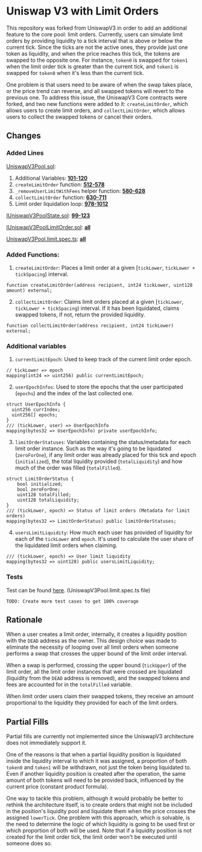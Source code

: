 # Uniswap V3 with Limit Orders

This repository was forked from UniswapV3 in order to add an additional feature to the core pool: limit orders. Currently, users can simulate limit orders by providing liquidity to a tick interval that is above or below the current tick. Since the ticks are not the active ones, they provide just one token as liquidity, and when the price reaches this tick, the tokens are swapped to the opposite one. For instance, `token0` is swapped for `token1` when the limit order tick is greater than the current tick, and `token1` is swapped for `token0` when it's less than the current tick.

One problem is that users need to be aware of when the swap takes place, or the price trend can reverse, and all swapped tokens will revert to the previous one. To address this issue, the UniswapV3 Core contracts were forked, and two new functions were added to it: `createLimitOrder`, which allows users to create limit orders, and `collectLimitOrder`, which allows users to collect the swapped tokens or cancel their orders.


## Changes

### Added Lines
[UniswapV3Pool.sol](./contracts/UniswapV3Pool.sol):
1. Additional Variables: [**101-120**](./contracts/UniswapV3Pool.sol?plain=1#L101-L120)
2. `createLimitOrder` function: [**512-578**](./contracts/UniswapV3Pool.sol?plain=1#L512-L578)
3. `_removeUserLimitWithFees` helper function: [**580-628**](./contracts/UniswapV3Pool.sol?plain=1#L580-L628) 
4. `collectLimitOrder` function: [**630-711**](./contracts/UniswapV3Pool.sol?plain=1#L630-L711)
5. Limit order liquidation loop: [**978-1012**](./contracts/UniswapV3Pool.sol?plain=1#L978-L1012)

[IUniswapV3PoolState.sol](./contracts/interfaces/pool/IUniswapV3PoolState.sol): [**99-123**](./contracts/interfaces/pool/IUniswapV3PoolState.sol?plain=1#L99-L123)

[IUniswapV3PoolLimitOrder.sol](./contracts/interfaces/pool/IUniswapV3PoolLimitOrder.sol): [**all**](./contracts/interfaces/pool/IUniswapV3PoolLimitOrder.sol?plain=1#L1-L19)

[UniswapV3Pool.limit.spec.ts](./test/UniswapV3Pool.limit.spec.ts): [**all**](./test/UniswapV3Pool.limit.spec.ts?plain=1#L1-L258)


### Added Functions:
1. `createLimitOrder`: Places a limit order at a given [`tickLower`, `tickLower + tickSpacing`) interval.
```
function createLimitOrder(address recipient, int24 tickLower, uint128 amount) external;
```

2. `collectLimitOrder`: Claims limit orders placed at a given [`tickLower`, `tickLower + tickSpacing`) interval. If it has been liquidated, claims swapped tokens, if not, return the provided liquidity.
```
function collectLimitOrder(address recipient, int24 tickLower) external;
```

### Additional variables
1. `currentLimitEpoch`: Used to keep track of the current limit order epoch.
```
// tickLower => epoch
mapping(int24 => uint256) public currentLimitEpoch;
```

2. `userEpochInfos`: Used to store the epochs that the user participated (`epochs`) and the index of the last collected one.
```
struct UserEpochInfo {
  uint256 currIndex;
  uint256[] epochs;
}
/// (tickLower, user) => UserEpochInfo
mapping(bytes32 => UserEpochInfo) private userEpochInfo;
```

3. `limitOrderStatuses`: Variables containing the status/metadata for each limit order instance. Such as the way it's going to be liquidated (`zeroForOne`), if any limit order was already placed for this tick and epoch (`initialized`), the total liquidity provided (`totalLiquidity`) and how much of the order was filled (`totalFilled`).
```
struct LimitOrderStatus {
    bool initialized;
    bool zeroForOne;
    uint128 totalFilled;
    uint128 totalLiquidity;
}
/// (tickLower, epoch) => Status of limit orders (Metadata for limit orders)
mapping(bytes32 => LimitOrderStatus) public limitOrderStatuses;
```

4. `usersLimitLiquidity`: How much each user has provided of liquidity for each of the `tickLower` and `epoch`. It's used to calculate the user share of the liquidated limit orders when claiming.
```
/// (tickLower, epoch) => User limit liquidity 
mapping(bytes32 => uint128) public usersLimitLiquidity;
```

### Tests
Test can be found [here](./test/UniswapV3Pool.limit.spec.ts). (UniswapV3Pool.limit.spec.ts file)

`TODO: Create more test cases to get 100% coverage`

## Rationale
When a user creates a limit order, internally, it creates a liquidity position with the `DEAD` address as the owner. This design choice was made to eliminate the necessity of looping over all limit orders when someone performs a swap that crosses the upper bound of the limit order interval.

When a swap is performed, crossing the upper bound (`tickUpper`) of the limit order, all the limit order instances that were crossed are liquidated (liquidity from the `DEAD` address is removed), and the swapped tokens and fees are accounted for in the `totalFilled` variable.

When limit order users claim their swapped tokens, they receive an amount proportional to the liquidity they provided for each of the limit orders.

## Partial Fills
Partial fills are currently not implemented since the UniswapV3 architecture does not immediately support it.

One of the reasons is that when a partial liquidity position is liquidated inside the liquidity interval to which it was assigned, a proportion of both `token0` and `token1` will be withdrawn, not just the token being liquidated to. Even if another liquidity position is created after the operation, the same amount of both tokens will need to be provided back, influenced by the current price (constant product formula).

One way to tackle this problem, although it would probably be better to rethink the architecture itself, is to create orders that might not be included in the position's liquidity pool and liquidate them when the price crosses the assigned `lowerTick`. One problem with this approach, which is solvable, is the need to determine the logic of which liquidity is going to be used first or which proportion of both will be used. Note that if a liquidity position is not created for the limit order tick, the limit order won't be executed until someone does so.
